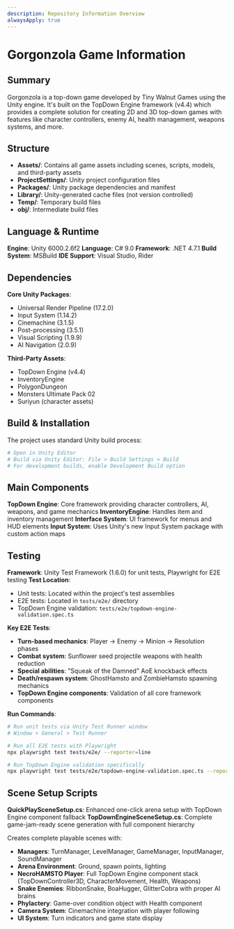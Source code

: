 ```yaml
---
description: Repository Information Overview
alwaysApply: true
---
```


# Gorgonzola Game Information

## Summary
Gorgonzola is a top-down game developed by Tiny Walnut Games using the Unity engine. It's built on the TopDown Engine framework (v4.4) which provides a complete solution for creating 2D and 3D top-down games with features like character controllers, enemy AI, health management, weapons systems, and more.

## Structure
- **Assets/**: Contains all game assets including scenes, scripts, models, and third-party assets
- **ProjectSettings/**: Unity project configuration files
- **Packages/**: Unity package dependencies and manifest
- **Library/**: Unity-generated cache files (not version controlled)
- **Temp/**: Temporary build files
- **obj/**: Intermediate build files

## Language & Runtime
**Engine**: Unity 6000.2.6f2
**Language**: C# 9.0
**Framework**: .NET 4.7.1
**Build System**: MSBuild
**IDE Support**: Visual Studio, Rider

## Dependencies
**Core Unity Packages**:
- Universal Render Pipeline (17.2.0)
- Input System (1.14.2)
- Cinemachine (3.1.5)
- Post-processing (3.5.1)
- Visual Scripting (1.9.9)
- AI Navigation (2.0.9)

**Third-Party Assets**:
- TopDown Engine (v4.4)
- InventoryEngine
- PolygonDungeon
- Monsters Ultimate Pack 02
- Suriyun (character assets)

## Build & Installation
The project uses standard Unity build process:
```bash
# Open in Unity Editor
# Build via Unity Editor: File > Build Settings > Build
# For development builds, enable Development Build option
```

## Main Components
**TopDown Engine**: Core framework providing character controllers, AI, weapons, and game mechanics
**InventoryEngine**: Handles item and inventory management
**Interface System**: UI framework for menus and HUD elements
**Input System**: Uses Unity's new Input System package with custom action maps

## Testing
**Framework**: Unity Test Framework (1.6.0) for unit tests, Playwright for E2E testing
**Test Location**: 
- Unit tests: Located within the project's test assemblies
- E2E tests: Located in `tests/e2e/` directory
- TopDown Engine validation: `tests/e2e/topdown-engine-validation.spec.ts`

**Key E2E Tests**:
- **Turn-based mechanics**: Player → Enemy → Minion → Resolution phases
- **Combat system**: Sunflower seed projectile weapons with health reduction
- **Special abilities**: "Squeak of the Damned" AoE knockback effects
- **Death/respawn system**: GhostHamsto and ZombieHamsto spawning mechanics
- **TopDown Engine components**: Validation of all core framework components

**Run Commands**:
```bash
# Run unit tests via Unity Test Runner window
# Window > General > Test Runner

# Run all E2E tests with Playwright
npx playwright test tests/e2e/ --reporter=line

# Run TopDown Engine validation specifically  
npx playwright test tests/e2e/topdown-engine-validation.spec.ts --reporter=line
```

## Scene Setup Scripts
**QuickPlaySceneSetup.cs**: Enhanced one-click arena setup with TopDown Engine component fallback
**TopDownEngineSceneSetup.cs**: Complete game-jam-ready scene generation with full component hierarchy

Creates complete playable scenes with:
- **Managers**: TurnManager, LevelManager, GameManager, InputManager, SoundManager
- **Arena Environment**: Ground, spawn points, lighting
- **NecroHAMSTO Player**: Full TopDown Engine component stack (TopDownController3D, CharacterMovement, Health, Weapons)
- **Snake Enemies**: RibbonSnake, BoaHugger, GlitterCobra with proper AI brains
- **Phylactery**: Game-over condition object with Health component
- **Camera System**: Cinemachine integration with player following
- **UI System**: Turn indicators and game state display